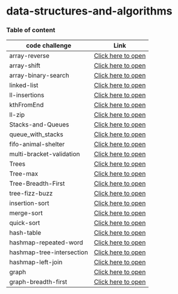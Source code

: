 # data-structures-and-algorithms


### Table of content
|code challenge|Link|
|--------------|----|
|array-reverse|[Click here to open](array-reverse/README.md)|
|array-shift|[Click here to open](array-shift/README.md)|
|array-binary-search|[Click here to open](array-binary-search/README.md)|
|linked-list|[Click here to open](Data-Structures/linked-list/README.md)|
|ll-insertions|[Click here to open](Data-Structures/linked-list/README.md)|
|kthFromEnd|[Click here to open](Data-Structures/linked-list/README.md)|
|ll-zip|[Click here to open](challenges/ll-zip/ll-zip/README.md)|
|Stacks-and-Queues|[Click here to open](Data-Structures/stack-and-queue/README.md)|
|queue_with_stacks|[Click here to open](challenges/queue_with_stacks/README.md)|
|fifo-animal-shelter|[Click here to open](challenges/fifo-animal-shelter/README.md)|
|multi-bracket-validation|[Click here to open](challenges/multi-bracket-validation/README.md)|
|Trees|[Click here to open](Data-Structures/k-ary-tree/README.md)|
|Tree-max|[Click here to open](Data-Structures/k-ary-tree/README.md)|
|Tree-Breadth-First|[Click here to open](challenges/tree-breadth-first/README.md)|
|tree-fizz-buzz|[Click here to open](challenges/tree-fizz-buzz/README.md)|
|insertion-sort|[Click here to open](challenges/insertion-sort/README.md)|
|merge-sort|[Click here to open](challenges/merge-sort/README.md)|
|quick-sort|[Click here to open](challenges/quick-sort/README.md)|
|hash-table|[Click here to open](Data-Structures/hash-table/README.md)|
|hashmap-repeated-word|[Click here to open](challenges/hashmap-repeated-word/README.md)|
|hashmap-tree-intersection|[Click here to open](challenges/hashmap-tree-intersection/README.md)|
|hashmap-left-join|[Click here to open](challenges/hashmap-left-join/README.md)|
|graph|[Click here to open](Data-Structures/graph/README.md)|
|graph-breadth-first|[Click here to open](Data-Structures/graph/breadth-Readme.md)|